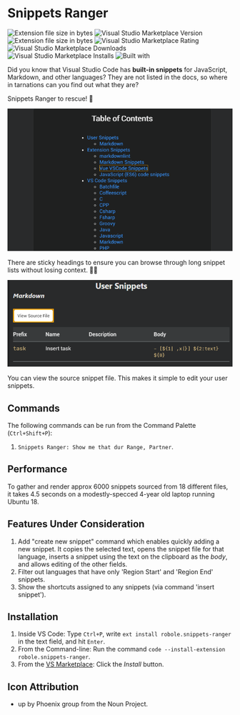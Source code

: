 # Snippets Ranger

![Extension file size in bytes](https://img.shields.io/static/v1?logo=visual-studio-code&label=made%20for&message=VS%20Code&color=0000ff)
![Visual Studio Marketplace Version](https://img.shields.io/visual-studio-marketplace/v/robole.snippets-ranger?logo=visual-studio-code&color=ffa500)
![Extension file size in bytes](https://img.shields.io/static/v1?logo=visual-studio-code&label=size&message=62KB&color=008000)
![Visual Studio Marketplace Rating](https://img.shields.io/visual-studio-marketplace/r/robole.snippets-ranger?logo=visual-studio-code&color=brightgreen)
![Visual Studio Marketplace Downloads](https://img.shields.io/visual-studio-marketplace/d/robole.snippets-ranger?logo=visual-studio-code&color=blue)
![Visual Studio Marketplace Installs](https://img.shields.io/visual-studio-marketplace/i/robole.snippets-ranger?logo=visual-studio-code&color=blue)
![Built with](https://img.shields.io/static/v1?label=built%20with&message=sarsaparilla%20%26%20javascript&color=af0161)

Did you know that Visual Studio Code has **built-in snippets** for JavaScript, Markdown, and other languages? They are not listed in the docs, so where in tarnations can you find out what they are?

Snippets Ranger to rescue! 🤠

![demo gif](/img/screenshots/demo1.gif)

There are sticky headings to ensure you can browse through long snippet lists without losing context. 🦎🔝

![view source screenshot](/img/screenshots/view-source.png)

You can view the source snippet file. This makes it simple to edit your user snippets.

## Commands

The following commands can be run from the Command Palette (`Ctrl+Shift+P`):

1. `Snippets Ranger: Show me that dur Range, Partner`.

## Performance

To gather and render approx 6000 snippets sourced from 18 different files, it takes 4.5 seconds on a modestly-specced 4-year old laptop running Ubuntu 18.

## Features Under Consideration

1. Add "create new snippet" command which enables quickly adding a new snippet. It copies the selected text, opens the snippet file for that language, inserts a snippet using the text on the clipboard as the *body*, and allows editing of the other fields.
1. Filter out languages that have only 'Region Start' and 'Region End' snippets.
1. Show the shortcuts assigned to any snippets (via command 'insert snippet').

## Installation

1. Inside VS Code: Type `Ctrl+P`, write `ext install robole.snippets-ranger` in the text field, and hit `Enter`.
1. From the Command-line: Run the command `code --install-extension robole.snippets-ranger`.
1. From the [VS Marketplace](https://marketplace.visualstudio.com/items?itemName=robole.snippets-ranger): Click the _Install_ button.

## Icon Attribution

- up by Phoenix group from the Noun Project.
